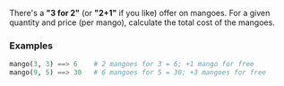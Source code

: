 There's a **"3 for 2"** (or **"2+1"** if you like) offer on mangoes. For a given quantity and price (per mango), calculate the total cost of the mangoes.

### Examples
```py
mango(3, 3) ==> 6    # 2 mangoes for 3 = 6; +1 mango for free
mango(9, 5) ==> 30   # 6 mangoes for 5 = 30; +3 mangoes for free
```